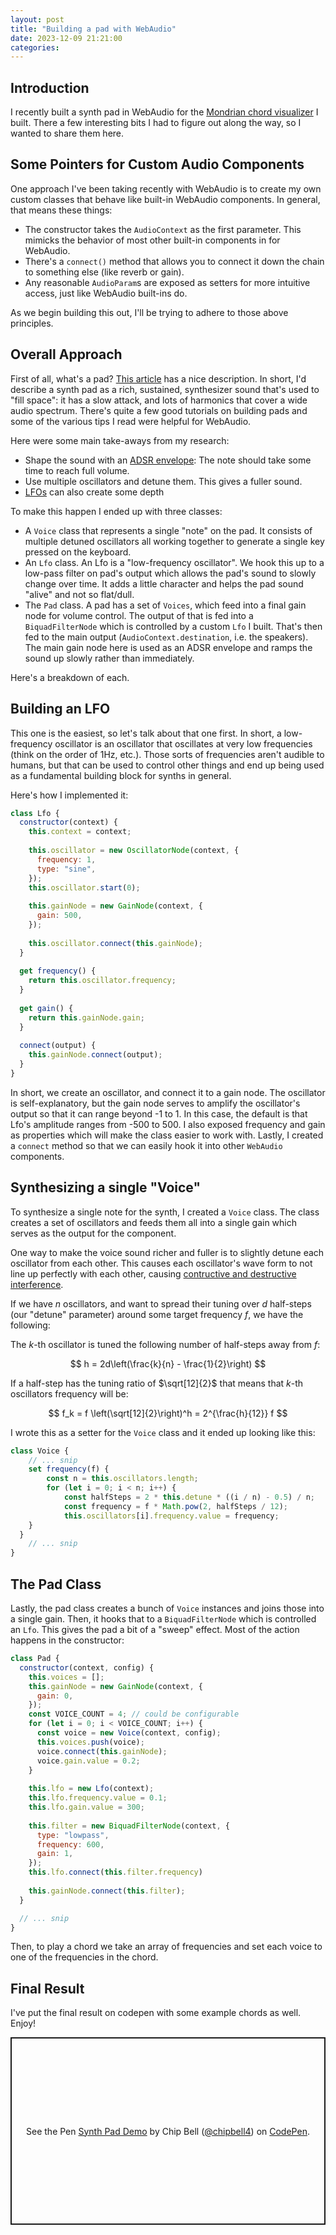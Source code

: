 ```yaml
---
layout: post
title: "Building a pad with WebAudio"
date: 2023-12-09 21:21:00
categories:
---
```


## Introduction
I recently built a synth pad in WebAudio for the [Mondrian chord visualizer](/assets/mondrian/index.html) I built.
There a few interesting bits I had to figure out along the way, so I wanted to share them here.

## Some Pointers for Custom Audio Components
One approach I've been taking recently with WebAudio is to create my own custom classes that behave like built-in WebAudio components.
In general, that means these things:
- The constructor takes the `AudioContext` as the first parameter. This mimicks the behavior of most other built-in components in for WebAudio.
- There's a `connect()` method that allows you to connect it down the chain to something else (like reverb or gain).
- Any reasonable `AudioParam`s are exposed as setters for more intuitive access, just like WebAudio built-ins do.

As we begin building this out, I'll be trying to adhere to those above principles.

## Overall Approach
First of all, what's a pad?
[This article](https://lunacy.audio/synth-pad/) has a nice description.
In short, I'd describe a synth pad as a rich, sustained, synthesizer sound that's used to "fill space": it has a slow attack, and lots of harmonics that cover a wide audio spectrum.
There's quite a few good tutorials on building pads and some of the various tips I read were helpful for WebAudio.

Here were some main take-aways from my research:
- Shape the sound with an [ADSR envelope](https://en.wikipedia.org/wiki/Synthesizer#Envelopes): The note should take some time to reach full volume.
- Use multiple oscillators and detune them. This gives a fuller sound.
- [LFOs](https://en.wikipedia.org/wiki/Low-frequency_oscillation) can also create some depth

To make this happen I ended up with three classes:
- A `Voice` class that represents a single "note" on the pad. It consists of multiple detuned oscillators all working together to generate a single key pressed on the keyboard.
- An `Lfo` class. An Lfo is a "low-frequency oscillator". We hook this up to a low-pass filter on pad's output which allows the pad's sound to slowly change over time. It adds a little character and helps the pad sound "alive" and not so flat/dull.
- The `Pad` class. A pad has a set of `Voices`, which feed into a final gain node for volume control. The output of that is fed into a `BiquadFilterNode` which is controlled by a custom `Lfo` I built. That's then fed to the main output (`AudioContext.destination`, i.e. the speakers). The main gain node here is used as an ADSR envelope and ramps the sound up slowly rather than immediately.

Here's a breakdown of each.

## Building an LFO
This one is the easiest, so let's talk about that one first.
In short, a low-frequency oscillator is an oscillator that oscillates at very low frequencies (think on the order of 1Hz, etc.).
Those sorts of frequencies aren't audible to humans, but that can be used to control other things and end up being used as a fundamental building block for synths in general.

Here's how I implemented it:
```javascript
class Lfo {
  constructor(context) {
    this.context = context;
    
    this.oscillator = new OscillatorNode(context, {
      frequency: 1,
      type: "sine",
    });
    this.oscillator.start(0);
    
    this.gainNode = new GainNode(context, {
      gain: 500,
    });
    
    this.oscillator.connect(this.gainNode);
  }
  
  get frequency() {
    return this.oscillator.frequency;
  }
  
  get gain() {
    return this.gainNode.gain;
  }
  
  connect(output) {
    this.gainNode.connect(output);
  }
}
```

In short, we create an oscillator, and connect it to a gain node.
The oscillator is self-explanatory, but the gain node serves to amplify the oscillator's output so that it can range beyond -1 to 1.
In this case, the default is that Lfo's amplitude ranges from -500 to 500.
I also exposed frequency and gain as properties which will make the class easier to work with.
Lastly, I created a `connect` method so that we can easily hook it into other `WebAudio` components.

## Synthesizing a single "Voice"
To synthesize a single note for the synth, I created a `Voice` class.
The class creates a set of oscillators and feeds them all into a single gain which serves as the output for the component.

One way to make the voice sound richer and fuller is to slightly detune each oscillator from each other.
This causes each oscillator's wave form to not line up perfectly with each other, causing [contructive and destructive interference](https://en.wikipedia.org/wiki/Beat_(acoustics)).

If we have $n$ oscillators, and want to spread their tuning over $d$ half-steps (our "detune" parameter) around some target frequency $f$, we have the following:

The $k$-th oscillator is tuned the following number of half-steps away from $f$:

$$
h = 2d\left(\frac{k}{n} - \frac{1}{2}\right)
$$

If a half-step has the tuning ratio of $\sqrt[12]{2}$ that means that $k$-th oscillators frequency will be:

$$
f_k = f \left(\sqrt[12]{2}\right)^h = 2^{\frac{h}{12}} f
$$

I wrote this as a setter for the `Voice` class and it ended up looking like this:

```javascript
class Voice {
    // ... snip
    set frequency(f) {
        const n = this.oscillators.length;
        for (let i = 0; i < n; i++) {
            const halfSteps = 2 * this.detune * ((i / n) - 0.5) / n;
            const frequency = f * Math.pow(2, halfSteps / 12);
            this.oscillators[i].frequency.value = frequency;
    }
  }
    // ... snip
}
```

## The Pad Class
Lastly, the pad class creates a bunch of `Voice` instances and joins those into a single gain.
Then, it hooks that to a `BiquadFilterNode` which is controlled an `Lfo`.
This gives the pad a bit of a "sweep" effect.
Most of the action happens in the constructor:

```javascript
class Pad {
  constructor(context, config) {
    this.voices = [];
    this.gainNode = new GainNode(context, {
      gain: 0,
    });
    const VOICE_COUNT = 4; // could be configurable
    for (let i = 0; i < VOICE_COUNT; i++) {
      const voice = new Voice(context, config);
      this.voices.push(voice);
      voice.connect(this.gainNode);
      voice.gain.value = 0.2;
    }
    
    this.lfo = new Lfo(context);
    this.lfo.frequency.value = 0.1;
    this.lfo.gain.value = 300;
    
    this.filter = new BiquadFilterNode(context, {
      type: "lowpass",
      frequency: 600,
      gain: 1,
    });
    this.lfo.connect(this.filter.frequency)
    
    this.gainNode.connect(this.filter);
  }

  // ... snip
}
```

Then, to play a chord we take an array of frequencies and set each voice to one of the frequencies in the chord.

## Final Result
I've put the final result on codepen with some example chords as well. Enjoy!

<p class="codepen" data-height="300" data-default-tab="js,result" data-slug-hash="qBgvMxZ" data-user="chipbell4" style="height: 300px; box-sizing: border-box; display: flex; align-items: center; justify-content: center; border: 2px solid; margin: 1em 0; padding: 1em;">
  <span>See the Pen <a href="https://codepen.io/chipbell4/pen/qBgvMxZ">
  Synth Pad Demo</a> by Chip Bell (<a href="https://codepen.io/chipbell4">@chipbell4</a>)
  on <a href="https://codepen.io">CodePen</a>.</span>
</p>
<script async src="https://cpwebassets.codepen.io/assets/embed/ei.js"></script>

